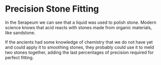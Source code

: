 # Precision Stone Fitting

In the Serapeum we can see that a liquid was used to polish stone. Modern science knows that acid reacts with stones made from organic materials, like sandstone.

If the ancients had some knowledge of chemistry that we do not have yet and could apply it to smoothing stones, they probably could use it to meld two stones together, adding the last percentages of precision required for perfect fitting.